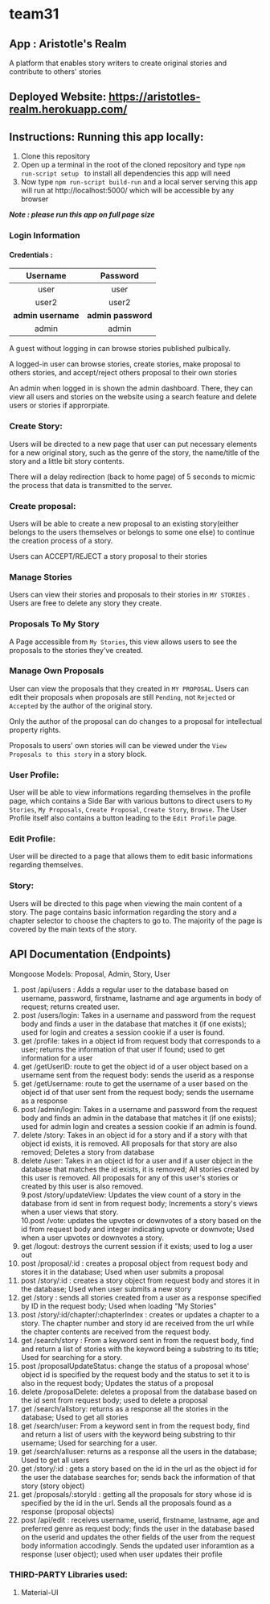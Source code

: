 # team31



## App : Aristotle's Realm

A platform that enables story writers to create original stories and contribute to others' stories

## Deployed Website: https://aristotles-realm.herokuapp.com/



## Instructions: Running this app locally:

1. Clone this repository
2. Open up a terminal in the root of the cloned repository and type `npm run-script setup ` to install all dependencies this app will need
3. Now type `npm run-script build-run` and a local server serving this app will run at  http://localhost:5000/ which will be accessible by any browser

***Note : please run this app on full page size***



### Login Information

#### Credentials :

|      Username      |      Password      |
| :----------------: | :----------------: |
|        user        |        user        |
|       user2        |       user2        |
| **admin username** | **admin password** |
|       admin        |       admin        |

A guest without logging in can browse stories published pulbically.

A logged-in user can browse stories, create stories, make proposal to others stories, and accept/reject others proposal to their own stories

An admin when logged in is shown the admin dashboard. There, they can view all users and stories on the website using a search feature and delete users or stories if approrpiate.

### Create Story:

Users will be directed to a new page that user can put necessary elements for a new original story, such as the genre of the story, the name/title of the story and a little bit story contents.

There will a delay redirection (back to home page) of 5 seconds to micmic the process that data is transmitted to the server.



### Create proposal:

Users will be able to create a new proposal to an existing story(either belongs to the users themselves or belongs to some one else) to continue the creation process of a story.

Users can ACCEPT/REJECT a story proposal to their stories



### Manage Stories 

Users can view their stories and proposals to their stories in `MY STORIES` . Users are free to delete any story they create.

### Proposals To My Story

A Page accessible from `My Stories`, this view allows users to see the proposals to the stories they've created.

### Manage Own Proposals

User can view the proposals that they created in `MY PROPOSAL`. Users can edit their proposals when proposals are still `Pending`, not `Rejected` or `Accepted` by the author of the original story.

Only the author of the proposal can do changes to a proposal for intellectual property rights.

Proposals to users' own stories will can be viewed under the `View Proposals to this story` in a story block.

### User Profile: 

User will be able to view informations regarding themselves in the profile page, which contains a Side Bar with various buttons to direct users to `My Stories`, `My Proposals`, `Create Proposal`, `Create Story`, `Browse`. The User Profile itself also contains a button leading to the `Edit Profile` page.

### Edit Profile:

User will be directed to a page that allows them to edit basic informations regarding themselves.

### Story:

Users will be directed to this page when viewing the main content of a story. The page contains basic information regarding the story and a chapter selector to choose the chapters to go to. The majority of the page is covered by the main texts of the story.

## API Documentation (Endpoints)
Mongoose Models: Proposal, Admin, Story, User <br>
1. post /api/users : Adds a regular user to the database based on username, password, firstname, lastname and age arguments in body of request; returns created user. <br>
2. post /users/login: Takes in a username and password from the request body and finds a user in the database that matches it (if one exists); used for login and creates a session cookie if a user is found. <br>
3. get /profile: takes in a object id from request body that corresponds to a user; returns the information of that user if found; used to get information for a user<br>
4. get /getUserID: route to get the object id of a user object based on a username sent from the request body: sends the userid as a response<br>
5. get /getUsername: route to get the username of a user based on the object id of that user sent from the request body; sends the username as a response<br>
6. post /admin/login: Takes in a username and password from the request body and finds an admin in the database that matches it (if one exists); used for admin login and creates a session cookie if an admin is found. <br>
7. delete /story: Takes in an object id for a story and if a story with that object id exists, it is removed. All proposals for that story are also removed; Deletes a story from database<br>
8. delete /user: Takes in an object id for a user and if a user object in the database that matches the id exists, it is removed; All stories created by this user is removed. All proposals for any of this user's stories or created by this user is also removed. <br>
9.post /story/updateView: Updates the view count of a story in the database from id sent in from request body; Increments a story's views when a user views that story.<br>
10.post /vote: updates the upvotes or downvotes of a story based on the id from request body and integer indicating upvote or downvote; Used when a user upvotes or downvotes a story.<br>
11. get /logout: destroys the current session if it exists; used to log a user out<br>
12. post /proposal/:id : creates a proposal object from request body and stores it in the database; Used when user submits a proposal<br>
13. post /story/:id : creates a story object from request body and stores it in the database; Used when user submits a new story<br>
14. get /story : sends all stories created from a user as a response specified by ID in the request body; Used when loading "My Stories"<br>
15. post /story/:id/chapter/:chapterIndex : creates or updates a chapter to a story. The chapter number and story id are received from the url while the chapter contents are received from the request body. <br>
16. get /search/story : From a keyword sent in from the request body, find and return a list of stories with the keyword being a substring to its title; Used for searching for a story.<br>
17. post /proposalUpdateStatus: change the status of a proposal whose' object id is specified by the request body and the status to set it to is also in the request body; Updates the status of a proposal <br>
18. delete /proposalDelete: deletes a proposal from the database based on the id sent from request body; used to delete a proposal<br>
19. get /search/allstory: returns as a response all the stories in the database; Used to get all stories<br>
20. get /search/user: From a keyword sent in from the request body, find and return a list of users with the keyword being substring to thir username; Used for searching for a user.<br>
21. get /search/alluser: returns as a response all the users in the database; Used to get all users<br>
22. get /story/:id : gets a story based on the id in the url as the object id for the user the database searches for; sends back the information of that story (story object)<br>
23. get /proposals/:storyId : getting all the proposals for story whose id is specified by the id in the url. Sends all the proposals found as a response (proposal objects) <br>
24. post /api/edit : receives username, userid, firstname, lastname, age and preferred genre as request body; finds the user in the database based on the userid and updates the other fields of the user from the request body information accodingly. Sends the updated user inforamtion as a response (user object); used when user updates their profile <br>
### THIRD-PARTY Libraries used:
1. Material-UI
